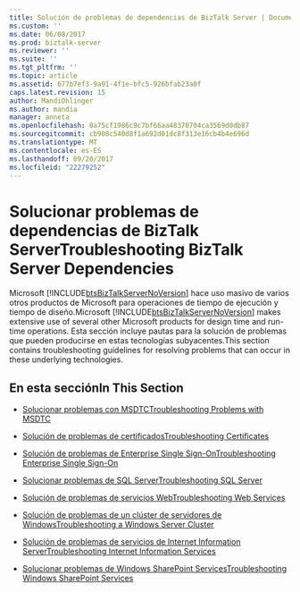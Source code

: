 ```yaml
---
title: Solución de problemas de dependencias de BizTalk Server | Documentos de Microsoft
ms.custom: ''
ms.date: 06/08/2017
ms.prod: biztalk-server
ms.reviewer: ''
ms.suite: ''
ms.tgt_pltfrm: ''
ms.topic: article
ms.assetid: 677b7ef3-9a91-4f1e-bfc5-926bfab23a0f
caps.latest.revision: 15
author: MandiOhlinger
ms.author: mandia
manager: anneta
ms.openlocfilehash: 8a75cf1986c9c7bf66aa48370704ca3569d0db87
ms.sourcegitcommit: cb908c540d8f1a692d01dc8f313e16cb4b4e696d
ms.translationtype: MT
ms.contentlocale: es-ES
ms.lasthandoff: 09/20/2017
ms.locfileid: "22279252"
---
```

# <a name="troubleshooting-biztalk-server-dependencies"></a><span data-ttu-id="546d4-102">Solucionar problemas de dependencias de BizTalk Server</span><span class="sxs-lookup"><span data-stu-id="546d4-102">Troubleshooting BizTalk Server Dependencies</span></span>
<span data-ttu-id="546d4-103">Microsoft [!INCLUDE[btsBizTalkServerNoVersion](../includes/btsbiztalkservernoversion-md.md)] hace uso masivo de varios otros productos de Microsoft para operaciones de tiempo de ejecución y tiempo de diseño.</span><span class="sxs-lookup"><span data-stu-id="546d4-103">Microsoft [!INCLUDE[btsBizTalkServerNoVersion](../includes/btsbiztalkservernoversion-md.md)] makes extensive use of several other Microsoft products for design time and run-time operations.</span></span> <span data-ttu-id="546d4-104">Esta sección incluye pautas para la solución de problemas que pueden producirse en estas tecnologías subyacentes.</span><span class="sxs-lookup"><span data-stu-id="546d4-104">This section contains troubleshooting guidelines for resolving problems that can occur in these underlying technologies.</span></span>  
  
## <a name="in-this-section"></a><span data-ttu-id="546d4-105">En esta sección</span><span class="sxs-lookup"><span data-stu-id="546d4-105">In This Section</span></span>  
  
-   [<span data-ttu-id="546d4-106">Solucionar problemas con MSDTC</span><span class="sxs-lookup"><span data-stu-id="546d4-106">Troubleshooting Problems with MSDTC</span></span>](../core/troubleshooting-problems-with-msdtc.md)  
  
-   [<span data-ttu-id="546d4-107">Solución de problemas de certificados</span><span class="sxs-lookup"><span data-stu-id="546d4-107">Troubleshooting Certificates</span></span>](../core/troubleshooting-certificates.md)  
  
-   [<span data-ttu-id="546d4-108">Solución de problemas de Enterprise Single Sign-On</span><span class="sxs-lookup"><span data-stu-id="546d4-108">Troubleshooting Enterprise Single Sign-On</span></span>](../core/troubleshooting-enterprise-single-sign-on.md)  
  
-   [<span data-ttu-id="546d4-109">Solucionar problemas de SQL Server</span><span class="sxs-lookup"><span data-stu-id="546d4-109">Troubleshooting SQL Server</span></span>](../core/troubleshooting-sql-server.md)  
  
-   [<span data-ttu-id="546d4-110">Solución de problemas de servicios Web</span><span class="sxs-lookup"><span data-stu-id="546d4-110">Troubleshooting Web Services</span></span>](../core/troubleshooting-web-services.md)  
  
-   [<span data-ttu-id="546d4-111">Solución de problemas de un clúster de servidores de Windows</span><span class="sxs-lookup"><span data-stu-id="546d4-111">Troubleshooting a Windows Server Cluster</span></span>](../core/troubleshooting-a-windows-server-cluster.md)  
  
-   [<span data-ttu-id="546d4-112">Solución de problemas de servicios de Internet Information Server</span><span class="sxs-lookup"><span data-stu-id="546d4-112">Troubleshooting Internet Information Services</span></span>](../core/troubleshooting-internet-information-services.md)  
  
-   [<span data-ttu-id="546d4-113">Solucionar problemas de Windows SharePoint Services</span><span class="sxs-lookup"><span data-stu-id="546d4-113">Troubleshooting Windows SharePoint Services</span></span>](../core/troubleshooting-windows-sharepoint-services.md)